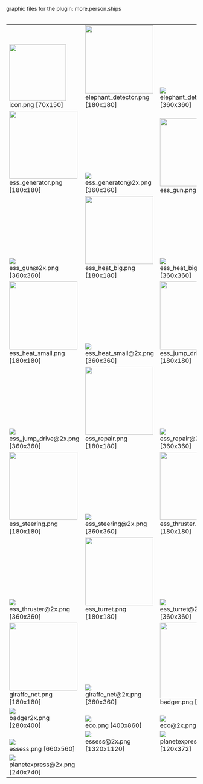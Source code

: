 graphic files for the plugin: more.person.ships<br>
<br>
<table>
	<tr valign="bottom">
		<td><img src="https://raw.githubusercontent.com/zuckung/endless-sky-plugins/refs/heads/main/myplugins/more.person.ships/icon.png width="70" height="150"><br>
		icon.png [70x150]</td>
		<td><img src="https://raw.githubusercontent.com/zuckung/endless-sky-plugins/refs/heads/main/myplugins/more.person.ships/images/outfit/elephant_detector.png width="180" height="180"><br>
		elephant_detector.png [180x180]</td>
		<td><img src="https://raw.githubusercontent.com/zuckung/endless-sky-plugins/refs/heads/main/myplugins/more.person.ships/images/outfit/elephant_detector@2x.png? height="200"><br>
		elephant_detector@2x.png [360x360]</td>
	</tr>
	<tr valign="bottom">
		<td><img src="https://raw.githubusercontent.com/zuckung/endless-sky-plugins/refs/heads/main/myplugins/more.person.ships/images/outfit/ess_generator.png width="180" height="180"><br>
		ess_generator.png [180x180]</td>
		<td><img src="https://raw.githubusercontent.com/zuckung/endless-sky-plugins/refs/heads/main/myplugins/more.person.ships/images/outfit/ess_generator@2x.png? height="200"><br>
		ess_generator@2x.png [360x360]</td>
		<td><img src="https://raw.githubusercontent.com/zuckung/endless-sky-plugins/refs/heads/main/myplugins/more.person.ships/images/outfit/ess_gun.png width="180" height="180"><br>
		ess_gun.png [180x180]</td>
	</tr>
	<tr valign="bottom">
		<td><img src="https://raw.githubusercontent.com/zuckung/endless-sky-plugins/refs/heads/main/myplugins/more.person.ships/images/outfit/ess_gun@2x.png? height="200"><br>
		ess_gun@2x.png [360x360]</td>
		<td><img src="https://raw.githubusercontent.com/zuckung/endless-sky-plugins/refs/heads/main/myplugins/more.person.ships/images/outfit/ess_heat_big.png width="180" height="180"><br>
		ess_heat_big.png [180x180]</td>
		<td><img src="https://raw.githubusercontent.com/zuckung/endless-sky-plugins/refs/heads/main/myplugins/more.person.ships/images/outfit/ess_heat_big@2x.png? height="200"><br>
		ess_heat_big@2x.png [360x360]</td>
	</tr>
	<tr valign="bottom">
		<td><img src="https://raw.githubusercontent.com/zuckung/endless-sky-plugins/refs/heads/main/myplugins/more.person.ships/images/outfit/ess_heat_small.png width="180" height="180"><br>
		ess_heat_small.png [180x180]</td>
		<td><img src="https://raw.githubusercontent.com/zuckung/endless-sky-plugins/refs/heads/main/myplugins/more.person.ships/images/outfit/ess_heat_small@2x.png? height="200"><br>
		ess_heat_small@2x.png [360x360]</td>
		<td><img src="https://raw.githubusercontent.com/zuckung/endless-sky-plugins/refs/heads/main/myplugins/more.person.ships/images/outfit/ess_jump_drive.png width="180" height="180"><br>
		ess_jump_drive.png [180x180]</td>
	</tr>
	<tr valign="bottom">
		<td><img src="https://raw.githubusercontent.com/zuckung/endless-sky-plugins/refs/heads/main/myplugins/more.person.ships/images/outfit/ess_jump_drive@2x.png? height="200"><br>
		ess_jump_drive@2x.png [360x360]</td>
		<td><img src="https://raw.githubusercontent.com/zuckung/endless-sky-plugins/refs/heads/main/myplugins/more.person.ships/images/outfit/ess_repair.png width="180" height="180"><br>
		ess_repair.png [180x180]</td>
		<td><img src="https://raw.githubusercontent.com/zuckung/endless-sky-plugins/refs/heads/main/myplugins/more.person.ships/images/outfit/ess_repair@2x.png? height="200"><br>
		ess_repair@2x.png [360x360]</td>
	</tr>
	<tr valign="bottom">
		<td><img src="https://raw.githubusercontent.com/zuckung/endless-sky-plugins/refs/heads/main/myplugins/more.person.ships/images/outfit/ess_steering.png width="180" height="180"><br>
		ess_steering.png [180x180]</td>
		<td><img src="https://raw.githubusercontent.com/zuckung/endless-sky-plugins/refs/heads/main/myplugins/more.person.ships/images/outfit/ess_steering@2x.png? height="200"><br>
		ess_steering@2x.png [360x360]</td>
		<td><img src="https://raw.githubusercontent.com/zuckung/endless-sky-plugins/refs/heads/main/myplugins/more.person.ships/images/outfit/ess_thruster.png width="180" height="180"><br>
		ess_thruster.png [180x180]</td>
	</tr>
	<tr valign="bottom">
		<td><img src="https://raw.githubusercontent.com/zuckung/endless-sky-plugins/refs/heads/main/myplugins/more.person.ships/images/outfit/ess_thruster@2x.png? height="200"><br>
		ess_thruster@2x.png [360x360]</td>
		<td><img src="https://raw.githubusercontent.com/zuckung/endless-sky-plugins/refs/heads/main/myplugins/more.person.ships/images/outfit/ess_turret.png width="180" height="180"><br>
		ess_turret.png [180x180]</td>
		<td><img src="https://raw.githubusercontent.com/zuckung/endless-sky-plugins/refs/heads/main/myplugins/more.person.ships/images/outfit/ess_turret@2x.png? height="200"><br>
		ess_turret@2x.png [360x360]</td>
	</tr>
	<tr valign="bottom">
		<td><img src="https://raw.githubusercontent.com/zuckung/endless-sky-plugins/refs/heads/main/myplugins/more.person.ships/images/outfit/giraffe_net.png width="180" height="180"><br>
		giraffe_net.png [180x180]</td>
		<td><img src="https://raw.githubusercontent.com/zuckung/endless-sky-plugins/refs/heads/main/myplugins/more.person.ships/images/outfit/giraffe_net@2x.png? height="200"><br>
		giraffe_net@2x.png [360x360]</td>
		<td><img src="https://raw.githubusercontent.com/zuckung/endless-sky-plugins/refs/heads/main/myplugins/more.person.ships/images/ship/badger.png width="140" height="200"><br>
		badger.png [140x200]</td>
	</tr>
	<tr valign="bottom">
		<td><img src="https://raw.githubusercontent.com/zuckung/endless-sky-plugins/refs/heads/main/myplugins/more.person.ships/images/ship/badger2x.png? height="200"><br>
		badger2x.png [280x400]</td>
		<td><img src="https://raw.githubusercontent.com/zuckung/endless-sky-plugins/refs/heads/main/myplugins/more.person.ships/images/ship/eco.png? height="200"><br>
		eco.png [400x860]</td>
		<td><img src="https://raw.githubusercontent.com/zuckung/endless-sky-plugins/refs/heads/main/myplugins/more.person.ships/images/ship/eco@2x.png? height="200"><br>
		eco@2x.png [800x1720]</td>
	</tr>
	<tr valign="bottom">
		<td><img src="https://raw.githubusercontent.com/zuckung/endless-sky-plugins/refs/heads/main/myplugins/more.person.ships/images/ship/essess.png width="200"><br>
		essess.png [660x560]</td>
		<td><img src="https://raw.githubusercontent.com/zuckung/endless-sky-plugins/refs/heads/main/myplugins/more.person.ships/images/ship/essess@2x.png width="200"><br>
		essess@2x.png [1320x1120]</td>
		<td><img src="https://raw.githubusercontent.com/zuckung/endless-sky-plugins/refs/heads/main/myplugins/more.person.ships/images/ship/planetexpress.png? height="200"><br>
		planetexpress.png [120x372]</td>
	</tr>
	<tr valign="bottom">
		<td><img src="https://raw.githubusercontent.com/zuckung/endless-sky-plugins/refs/heads/main/myplugins/more.person.ships/images/ship/planetexpress@2x.png? height="200"><br>
		planetexpress@2x.png [240x740]</td>
		<td></td>
		<td></td>
	</tr>
</table>
